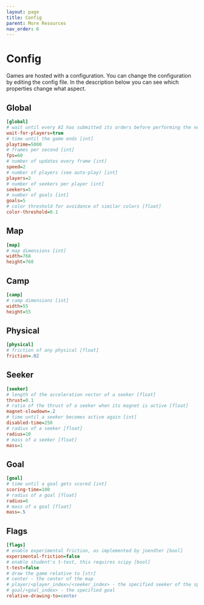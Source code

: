```yaml
---
layout: page
title: Config
parent: More Resources
nav_order: 6
---
```


# Config

Games are hosted with a configuration. You can change the configuration by editing the config file. In the description below you can see which properties change what aspect.

## Global

```ini
[global]
# wait until every AI has submitted its orders before performing the next game tick [bool]
wait-for-players=true
# time until the game ends [int]
playtime=5000
# frames per second [int]
fps=60
# number of updates every frame [int]
speed=2
# number of players (see auto-play) [int]
players=2
# number of seekers per player [int]
seekers=5
# number of goals [int]
goals=5
# color threshold for avoidance of similar colors [float]
color-threshold=0.1
```

## Map

```ini
[map]
# map dimensions [int]
width=768
height=768
```

## Camp

```ini
[camp]
# camp dimensions [int]
width=55
height=55
```

## Physical

```ini
[physical]
# friction of any physical [float]
friction=.02
```

## Seeker

```ini
[seeker]
# length of the acceleration vector of a seeker [float]
thrust=0.1
# ratio of the thrust of a seeker when its magnet is active [float]
magnet-slowdown=.2
# time until a seeker becomes active again [int]
disabled-time=250
# radius of a seeker [float]
radius=10
# mass of a seeker [float]
mass=1
```

## Goal

```ini
[goal]
# time until a goal gets scored [int]
scoring-time=100
# radius of a goal [float]
radius=6
# mass of a goal [float]
mass=.5
```

## Flags

```ini
[flags]
# enable experimental friction, as implemented by joendter [bool]
experimental-friction=false
# enable student's t-test, this requires scipy [bool]
t-test=false
# draw the game relative to [str]
# center - the center of the map
# player/<player_index>/<seeker_index> - the specified seeker of the specified player
# goal/<goal_index> - the specified goal
relative-drawing-to=center
```